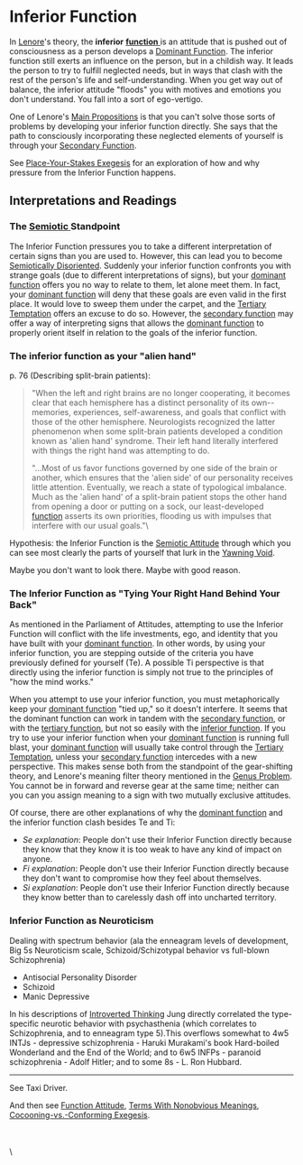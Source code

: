 # Inferior Function

In [Lenore](../../../people-and-systems/lenore-thomson/)'s theory, the **inferior** [**function** ](../)is an attitude that is pushed out of consciousness as a person develops a [Dominant Function](dominant-function.md). The inferior function still exerts an influence on the person, but in a childish way. It leads the person to try to fulfill neglected needs, but in ways that clash with the rest of the person's life and self-understanding. When you get way out of balance, the inferior attitude "floods" you with motives and emotions you don't understand. You fall into a sort of ego-vertigo.

One of Lenore's [Main Propositions](../../main-propositions/) is that you can't solve those sorts of problems by developing your inferior function directly. She says that the path to consciously incorporating these neglected elements of yourself is through your [Secondary Function](secondary-function/).

See [Place-Your-Stakes Exegesis](../../../exegeses-and-hypotheses/place-your-stakes.md) for an exploration of how and why pressure from the Inferior Function happens.

## Interpretations and Readings

### **The** [**Semiotic** ](../../../sign-interpretation/semiotic-attitude/)**Standpoint**

The Inferior Function pressures you to take a different interpretation of certain signs than you are used to. However, this can lead you to become [Semiotically Disoriented](../../../sign-interpretation/semiotic-attitude/semiotically-disoriented.md). Suddenly your inferior function confronts you with strange goals (due to different interpretations of signs), but your [dominant function](dominant-function.md) offers you no way to relate to them, let alone meet them. In fact, your [dominant function](dominant-function.md) will deny that these goals are even valid in the first place. It would love to sweep them under the carpet, and the [Tertiary Temptation](tertiary-function/tertiary-temptation.md) offers an excuse to do so. However, the [secondary function](secondary-function/) may offer a way of interpreting signs that allows the [dominant function](dominant-function.md) to properly orient itself in relation to the goals of the inferior function.

### The inferior function as your "alien hand"

p. 76 (Describing split-brain patients):

> "When the left and right brains are no longer cooperating, it becomes clear that each hemisphere has a distinct personality of its own--memories, experiences, self-awareness, and goals that conflict with those of the other hemisphere. Neurologists recognized the latter phenomenon when some split-brain patients developed a condition known as 'alien hand' syndrome. Their left hand literally interfered with things the right hand was attempting to do.
>
> "...Most of us favor functions governed by one side of the brain or another, which ensures that the 'alien side' of our personality receives little attention. Eventually, we reach a state of typological imbalance. Much as the 'alien hand' of a split-brain patient stops the other hand from opening a door or putting on a sock, our least-developed [function](../) asserts its own priorities, flooding us with impulses that interfere with our usual goals."\
>

Hypothesis: the Inferior Function is the [Semiotic Attitude](../../../sign-interpretation/semiotic-attitude/) through which you can see most clearly the parts of yourself that lurk in the [Yawning Void](https://web.archive.org/web/20070416085529/http://greenlightwiki.com/heuristic/Yawning_Void).

Maybe you don't want to look there. Maybe with good reason.

### The Inferior Function as "Tying Your Right Hand Behind Your Back"

As mentioned in the Parliament of Attitudes, attempting to use the Inferior Function will conflict with the life investments, ego, and identity that you have built with your [dominant function](dominant-function.md). In other words, by using your inferior function, you are stepping outside of the criteria you have previously defined for yourself (Te). A possible Ti perspective is that directly using the inferior function is simply not true to the principles of "how the mind works."

When you attempt to use your inferior function, you must metaphorically keep your [dominant function](dominant-function.md) "tied up," so it doesn't interfere. It seems that the dominant function can work in tandem with the [secondary function](secondary-function/), or with the [tertiary function](tertiary-function/), but not so easily with the [inferior function](https://web.archive.org/web/20070523225803/http://greenlightwiki.com/lenore-exegesis/inferior_function). If you try to use your inferior function when your [dominant function](dominant-function.md) is running full blast, your [dominant function](dominant-function.md) will usually take control through the [Tertiary Temptation](tertiary-function/), unless your [secondary function](secondary-function/) intercedes with a new perspective. This makes sense both from the standpoint of the gear-shifting theory, and Lenore's meaning filter theory mentioned in the [Genus Problem](../../our-difficulties/definition-problem/genus-problem.md). You cannot be in forward and reverse gear at the same time; neither can you can you assign meaning to a sign with two mutually exclusive attitudes.

Of course, there are other explanations of why the [dominant function](dominant-function.md) and the inferior function clash besides Te and Ti:

* _Se explanation_: People don't use their Inferior Function directly because they know that they know it is too weak to have any kind of impact on anyone.
* _Fi explanation_: People don't use their Inferior Function directly because they don't want to compromise how they feel about themselves.
* _Si explanation_: People don't use their Inferior Function directly because they know better than to carelessly dash off into uncharted territory.

### Inferior Function as Neuroticism

Dealing with spectrum behavior (ala the enneagram levels of development, Big 5s Neuroticism scale, Schizoid/Schizotypal behavior vs full-blown Schizophrenia)

* Antisocial Personality Disorder
* Schizoid
* Manic Depressive

In his descriptions of [Introverted Thinking](../thinking/introverted-thinking-ti.md) Jung directly correlated the type-specific neurotic behavior with psychasthenia (which correlates to Schizophrenia, and to enneagram type 5).This overflows somewhat to 4w5 INTJs - depressive schizophrenia - Haruki Murakami's book Hard-boiled Wonderland and the End of the World; and to 6w5 INFPs - paranoid schizophrenia - Adolf Hitler; and to some 8s - L. Ron Hubbard.

***

See Taxi Driver.

And then see [Function Attitude](../), [Terms With Nonobvious Meanings](../../our-difficulties/terms-with-nonobvious-meanings/), [Cocooning-vs.-Conforming Exegesis](../../../exegeses-and-hypotheses/cocooning-vs.-conforming.md).

\
\
\
